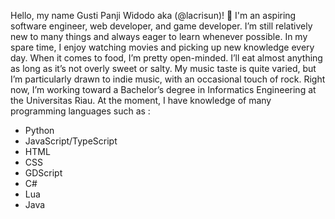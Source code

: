 Hello, my name Gusti Panji Widodo aka (@lacrisun)! 👋
I'm an aspiring software engineer, web developer, and game developer.
I’m still relatively new to many things and always eager to learn whenever possible. In my spare time, I enjoy watching movies and picking up new knowledge every day. When it comes to food, I’m pretty open-minded. I’ll eat almost anything as long as it’s not overly sweet or salty.
My music taste is quite varied, but I’m particularly drawn to indie music, with an occasional touch of rock.
Right now, I’m working toward a Bachelor’s degree in Informatics Engineering at the Universitas Riau.
At the moment, I have knowledge of many programming languages such as :
- Python
- JavaScript/TypeScript
- HTML
- CSS
- GDScript
- C#
- Lua
- Java
